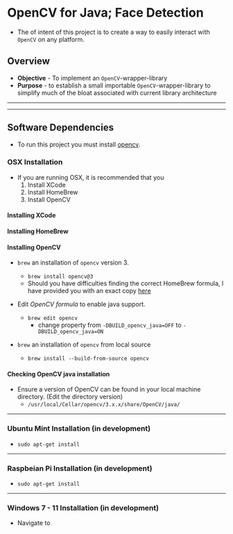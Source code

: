 # OpenCV for Java; Face Detection
* The of intent of this project is to create a way to easily interact with `OpenCV` on any platform. 

## Overview
* **Objective** - To implement an `OpenCV`-wrapper-library
* **Purpose** - to establish a small importable `OpenCV`-wrapper-library to simplify much of the bloat associated with current library architecture


<hr><hr>

## Software Dependencies
* To run this project you must install [opencv]().


### OSX Installation
* If you are running OSX, it is recommended that you
	1. Install XCode
	2. Install HomeBrew
	3. Install OpenCV


#### Installing XCode

#### Installing HomeBrew


#### Installing OpenCV
* `brew` an installation of `opencv` version 3.
    * `brew install opencv@3`
    * Should you have difficulties finding the correct HomeBrew formula, I have provided you with an exact copy [here](https://gist.github.com/Git-Leon/d69f62f72b825d7594ef7fa92c408498)

* Edit _OpenCV formula_ to enable java support.
    * `brew edit opencv`
        * change property from `-DBUILD_opencv_java=OFF` to `-DBUILD_opencv_java=ON`
* `brew` an installation of `opencv` from local source
    * `brew install --build-from-source opencv`

#### Checking OpenCV java installation
* Ensure a version of OpenCV can be found in your local machine directory. (Edit the directory version)
    * `/usr/local/Cellar/opencv/3.x.x/share/OpenCV/java/`
    






<hr>

###  Ubuntu Mint Installation (in development)
* `sudo apt-get install`






<hr>

### Raspbeian Pi Installation (in development)
* `sudo apt-get install`






<hr>

### Windows 7 - 11 Installation (in development)
* Navigate to
